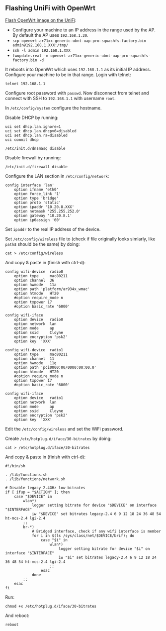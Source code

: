 Flashing UniFi with OpenWrt
---------------------------

[Flash OpenWrt image on the UniFi](http://wiki.openwrt.org/toh/ubiquiti/uappro#installing_a_new_firmware_image):
* Configure your machine to an IP address in the range used by the AP. By default the AP uses `192.168.1.20`.
* `scp openwrt-ar71xx-generic-ubnt-uap-pro-squashfs-factory.bin admin@192.168.1.XXX:/tmp/`
* `ssh -l admin 192.168.1.XXX`
* `fwupdate.real -m openwrt-ar71xx-generic-ubnt-uap-pro-squashfs-factory.bin -d`

It reboots into OpenWrt which uses `192.168.1.1` as its initial IP address. Configure your machine to be in that range. Login with telnet:

```
telnet 192.168.1.1
```

Configure root password with `passwd`. Now disconnect from telnet and connect with SSH to `192.168.1.1` with username `root`.

In `/etc/config/system` configure the hostname.

Disable DHCP by running:

```
uci set dhcp.lan.ignore=1
uci set dhcp.lan.dhcpv6=disabled
uci set dhcp.lan.ra=disabled
uci commit dhcp

/etc/init.d/dnsmasq disable
```

Disable firewall by running:

```
/etc/init.d/firewall disable
```

Configure the LAN section in `/etc/config/network`:

```
config interface 'lan'
	option ifname 'eth0'
	option force_link '1'
	option type 'bridge'
	option proto 'static'
	option ipaddr '10.20.8.XXX'
	option netmask '255.255.252.0'
	option gateway '10.20.8.1'
	option ip6assign '60'
```

Set `ipaddr` to the real IP address of the device.

Set `/etc/config/wireless` file to (check if file originally looks simlarly, like `path`s should be the same) by doing:

```
cat > /etc/config/wireless
```

And copy & paste in (finish with ctrl-d):

```
config wifi-device  radio0
	option type     mac80211
	option channel  36
	option hwmode	11a
	option path	'platform/ar934x_wmac'
	option htmode	HT20
	#option require_mode n
	option txpower 17
	#option basic_rate '6000'

config wifi-iface
	option device   radio0
	option network  lan
	option mode     ap
	option ssid     Cloyne
	option encryption 'psk2'
	option key	'XXX'

config wifi-device  radio1
	option type     mac80211
	option channel  11
	option hwmode	11g
	option path	'pci0000:00/0000:00:00.0'
	option htmode	HT20
	#option require_mode n
	option txpower 17
	#option basic_rate '6000'

config wifi-iface
	option device   radio1
	option network  lan
	option mode     ap
	option ssid     Cloyne
	option encryption 'psk2'
	option key	'XXX'
```

Edit the `/etc/config/wireless` and set the WiFi password.

Create `/etc/hotplug.d/iface/30-bitrates` by doing:

```
cat > /etc/hotplug.d/iface/30-bitrates
```

And copy & paste in (finish with ctrl-d):

```
#!/bin/sh

. /lib/functions.sh
. /lib/functions/network.sh

# Disable legacy 2.4GHz low bitrates
if [ ifup = "$ACTION" ]; then
    case "$DEVICE" in
        wlan*)
            logger setting bitrate for device "$DEVICE" on interface "$INTERFACE"
            iw "$DEVICE" set bitrates legacy-2.4 6 9 12 18 24 36 48 54 ht-mcs-2.4 lgi-2.4
        ;;
        br-*)
            # Bridged interface, check if any wifi interface is member
            for i in $(ls /sys/class/net/$DEVICE/brif); do
                case "$i" in
                    wlan*)
                        logger setting bitrate for device "$i" on interface "$INTERFACE"
                        iw "$i" set bitrates legacy-2.4 6 9 12 18 24 36 48 54 ht-mcs-2.4 lgi-2.4
                    ;;
                esac
            done
        ;;
    esac
fi
```

Run:

```
chmod +x /etc/hotplug.d/iface/30-bitrates
```

And reboot:

```
reboot
```
